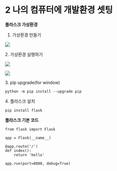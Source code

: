 # 2 나의 컴퓨터에 개발환경 셋팅

**플라스크 가상환경**&#x20;

1. 가상환경 만들기

![](<../.gitbook/assets/화면 캡처 2022-05-09 114547.png>)

2\. 가상환경 실행하기

![](../.gitbook/assets/image.png)

![](<../.gitbook/assets/화면 캡처 2022-05-09 115108.png>)

&#x20;3\. pip upgrade(for window)

```
python -m pip install --upgrade pip
```



4\. 플라스크 설치

```
pip install flask
```



**플라스크 기본 코드**

```
from flask import Flask

app = Flask(__name__)

@app.route('/')
def index():
    return 'hello'

app.run(port=8080, debug=True)

```


